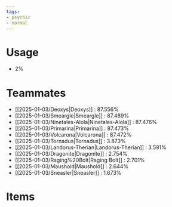 ```yaml
---
tags:
- psychic
- normal
---
```

# Usage
- 2%
# Teammates
- [[2025-01-03/Deoxys|Deoxys]] : 87.556%
- [[2025-01-03/Smeargle|Smeargle]] : 87.489%
- [[2025-01-03/Ninetales-Alola|Ninetales-Alola]] : 87.476%
- [[2025-01-03/Primarina|Primarina]] : 87.473%
- [[2025-01-03/Volcarona|Volcarona]] : 87.472%
- [[2025-01-03/Tornadus|Tornadus]] : 3.873%
- [[2025-01-03/Landorus-Therian|Landorus-Therian]] : 3.591%
- [[2025-01-03/Dragonite|Dragonite]] : 2.754%
- [[2025-01-03/Raging%20Bolt|Raging Bolt]] : 2.701%
- [[2025-01-03/Maushold|Maushold]] : 2.644%
- [[2025-01-03/Sneasler|Sneasler]] : 1.673%
# Items